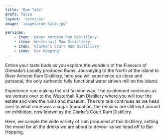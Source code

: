 ```yaml
---
title: 'Rum Tale'
draft: false
layout: 'services'
image: 'images/rum-tale.jpg'

services:
    - item: 'River Antoine Rum Distillery'
    - item: 'Westerhall Rum Distillery'
    - item: 'Clarke’s Court Rum Distillery'
    - item: 'Bar Hopping'
---
```


Entice your taste buds as you explore the wonders of the Flavours of Grenada’s Locally produced Rums. Journeying to the North of the island to River Antoine Rum Distillery, here you will experience up close and personal, the only authentic fully functional water driven mill on the island.

Experience rum making the old fashion way. The excitement continues as we venture over to the Westerhall Rum Distillery where you will tour the estate and view the ruins and museum. The rum tale continues as we head over to what once was a sugar foundation, the remains are still kept around on exhibition, now known as the Clarke’s Court Rum Distillery.

Here, we sample the wide variety of rum produced at this distillery, setting the mood for all the drinks we are about to devour as we head off to Bar Hopping.
